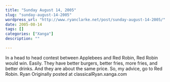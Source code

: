 ```yaml
---
title: "Sunday August 14, 2005"
slug: "sunday-august-14-2005"
wordpress_url: "http://www.ryanclarke.net/post/sunday-august-14-2005/"
date: 2005-08-14
tags: []
categories: ["Xanga"]
description: ""

---
```


In a head to head contest between Applebees and Red Robin, Red Robin would win. Easily. They have better burgers, better fries, more fries, and better drinks. And they are about the same price. So, my advice, go to Red Robin.
 Ryan
Originally posted at classicalRyan.xanga.com

